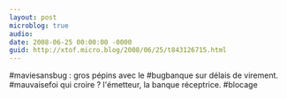 ```yaml
---
layout: post
microblog: true
audio: 
date: 2008-06-25 00:00:00 -0000
guid: http://xtof.micro.blog/2008/06/25/t843126715.html
---
```

#maviesansbug : gros pépins avec le #bugbanque sur délais de virement. #mauvaisefoi qui croire ? l'émetteur, la banque réceptrice. #blocage
